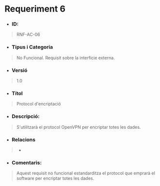 # **Requeriment 6**

- ### **ID:**
> RNF-AC-06

- ### **Tipus i Categoria**
> No Funcional. Requisit sobre la interfície externa.

- ### **Versió** 
> 1.0

- ### **Títol**
> Protocol d'encriptació

- ### **Descripció:** 
> S'utilitzarà el protocol OpenVPN per encriptar totes les dades.

- ### **Relacions** 
> -

- ### **Comentaris:** 
> Aquest requisit no funcional estandarditza el protocol que emprarà el software per encriptar totes les dades.
